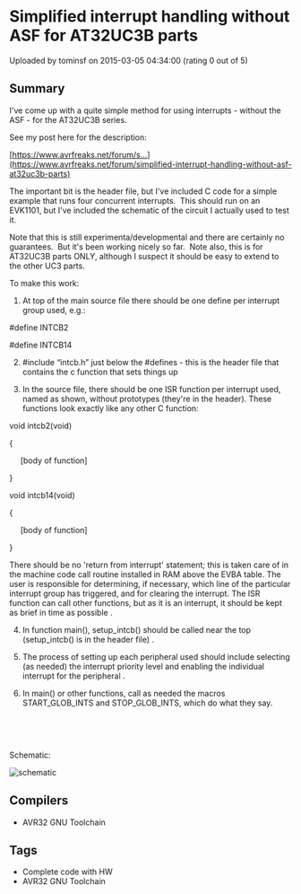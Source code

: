 # Simplified interrupt handling without ASF for AT32UC3B parts

Uploaded by tominsf on 2015-03-05 04:34:00 (rating 0 out of 5)

## Summary

I've come up with a quite simple method for using interrupts - without the ASF - for the AT32UC3B series.


See my post here for the description:


[https://www.avrfreaks.net/forum/s...](https://www.avrfreaks.net/forum/simplified-interrupt-handling-without-asf-at32uc3b-parts)


The important bit is the header file, but I've included C code for a simple example that runs four concurrent interrupts.  This should run on an EVK1101, but I've included the schematic of the circuit I actually used to test it.


Note that this is still experimenta/developmental and there are certainly no guarantees.  But it's been working nicely so far.  Note also, this is for AT32UC3B parts ONLY, although I suspect it should be easy to extend to the other UC3 parts.


To make this work:


1. At top of the main source file there should be one define per interrupt group used, e.g.:


#define INTCB2


#define INTCB14


2. #include “intcb.h” just below the #defines - this is the header file that contains the c function that sets things up


3. In the source file, there should be one ISR function per interrupt used, named as shown, without prototypes (they're in the header). These functions look exactly like any other C function:


void intcb2(void)


{


     [body of function]


}


void intcb14(void)


{  


     [body of function]


}


There should be no 'return from interrupt' statement; this is taken care of in the machine code call routine installed in RAM above the EVBA table. The user is responsible for determining, if necessary, which line of the particular interrupt group has triggered, and for clearing the interrupt. The ISR function can call other functions, but as it is an interrupt, it should be kept as brief in time as possible .


4. In function main(), setup\_intcb() should be called near the top (setup\_intcb() is in the header file) .


5. The process of setting up each peripheral used should include selecting (as needed) the interrupt priority level and enabling the individual interrupt for the peripheral .


6. In main() or other functions, call as needed the macros START\_GLOB\_INTS and STOP\_GLOB\_INTS, which do what they say.


 


 


Schematic:


![schematic](https://www.avrfreaks.net/sites/default/files/intcb_example.3.jpg "intcb_example schematic")

## Compilers

- AVR32 GNU Toolchain

## Tags

- Complete code with HW
- AVR32 GNU Toolchain
